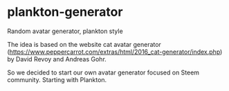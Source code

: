 # plankton-generator
Random avatar generator, plankton style

The idea is based on the website cat avatar generator (https://www.peppercarrot.com/extras/html/2016_cat-generator/index.php) by David Revoy and Andreas Gohr. 

So we decided to start our own avatar generator focused on Steem community. Starting with Plankton.
